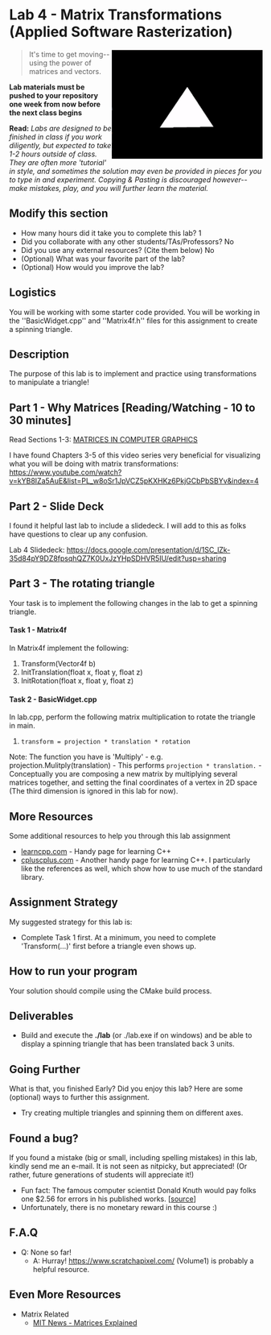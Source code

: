 # Lab 4 - Matrix Transformations (Applied Software Rasterization)

<img align="right" src="./media/triangle.gif" width="300px" alt="picture">


> It's time to get moving--using the power of matrices and vectors.

**Lab materials must be pushed to your repository one week from now before the next class begins**

**Read:** *Labs are designed to be finished in class if you work diligently, but expected to take 1-2 hours outside of class. They are often more 'tutorial' in style, and sometimes the solution may even be provided in pieces for you to type in and experiment. Copying & Pasting is discouraged however--make mistakes, play, and you will further learn the material.*

## Modify this section

- How many hours did it take you to complete this lab? 1
- Did you collaborate with any other students/TAs/Professors? No
- Did you use any external resources? (Cite them below) No
- (Optional) What was your favorite part of the lab?
- (Optional) How would you improve the lab?

## Logistics

You will be working with some starter code provided. You will be working in the ''BasicWidget.cpp'' and ''Matrix4f.h'' files for this assignment to create a spinning triangle.

## Description

The purpose of this lab is to implement and practice using transformations to manipulate a triangle!

## Part 1 - Why Matrices [Reading/Watching - 10 to 30 minutes]

Read Sections 1-3: [MATRICES IN COMPUTER GRAPHICS](./tj_12_2018_2_120_123.pdf)

I have found Chapters 3-5 of this video series very beneficial for visualizing what you will be doing with matrix transformations: https://www.youtube.com/watch?v=kYB8IZa5AuE&list=PL_w8oSr1JpVCZ5pKXHKz6PkjGCbPbSBYv&index=4

## Part 2 - Slide Deck

I found it helpful last lab to include a slidedeck. I will add to this as folks have questions to clear up any confusion.

Lab 4 Slidedeck: https://docs.google.com/presentation/d/1SC_lZk-35d84pY9DZ8fpsqhQZ7K0UxJzYHpSDHVR5IU/edit?usp=sharing

## Part 3 - The rotating triangle

Your task is to implement the following changes in the lab to get a spinning triangle.

#### Task 1 - Matrix4f 

In Matrix4f implement the following:
1. Transform(Vector4f b)
2. InitTranslation(float x, float y, float z)
3. InitRotation(float x, float y, float z)

#### Task 2 - BasicWidget.cpp

In lab.cpp, perform the following matrix multiplication to rotate the triangle in main.

1. ` transform = projection * translation * rotation `

Note: The function you have is 'Multiply' 
	- e.g. projection.Mulitply(translation)
		- This performs `projection * translation.`
	- Conceptually you are composing a new matrix by multiplying several matrices together, and setting the final coordinates of a vertex in 2D space (The third dimension is ignored in this lab for now).

## More Resources

Some additional resources to help you through this lab assignment

- [learncpp.com](https://www.learncpp.com/)
	  - Handy page for learning C++
- [cpluscplus.com](http://www.cplusplus.com/)
	  - Another handy page for learning C++. I particularly like the references as well, which show how to use much of the standard library.

## Assignment Strategy

My suggested strategy for this lab is:

- Complete Task 1 first. At a minimum, you need to complete 'Transform(...)' first before a triangle even shows up.


## How to run your program

Your solution should compile using the CMake build process.

## Deliverables

- Build and execute the **./lab** (or ./lab.exe if on windows) and be able to display a spinning triangle that has been translated back 3 units. 
 
## Going Further

What is that, you finished Early? Did you enjoy this lab? Here are some (optional) ways to further this assignment.

- Try creating multiple triangles and spinning them on different axes.

## Found a bug?

If you found a mistake (big or small, including spelling mistakes) in this lab, kindly send me an e-mail. It is not seen as nitpicky, but appreciated! (Or rather, future generations of students will appreciate it!)

- Fun fact: The famous computer scientist Donald Knuth would pay folks one $2.56 for errors in his published works. [[source](https://en.wikipedia.org/wiki/Knuth_reward_check)]
- Unfortunately, there is no monetary reward in this course :)

## F.A.Q

- Q: None so far!
	- A: Hurray! https://www.scratchapixel.com/ (Volume1) is probably a helpful resource.

## Even More Resources

- Matrix Related
	- [MIT News - Matrices Explained](http://news.mit.edu/2013/explained-matrices-1206)
